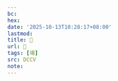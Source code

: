 ```yaml
---
bc:
hex:
date: '2025-10-13T10:28:17+08:00'
lastmod:
title: 􅤍
url: 􅤍
tags: [場]
src: DCCV
note:
---
```

